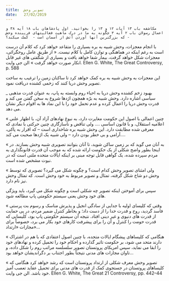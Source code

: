 ```yaml
---
title:  تصویر وحش
date:   27/02/2019
---
```


`مکاشفه باب ۱۳ آیات ۱۲ و ۱۳ را بخوانید. اول پادشاهان باب ۱۸ آیه ۳۸ و اعمال رسولان باب ۲ آیه ۳ چگونه به ما در درک ماهیت فعالیتهای فریبنده وحش - که بزرگترین آنها آوردن آتش از آسمان است -  کمک میکند؟`

با انجام معجزات، وحش شبیه به بره بسیاری را متقاعد خواهد کرد که کلام آن درست است به رغم اینکه در هماهنگی و توازن کامل با کلام نیست. « از طریق عامل روحگرائی، معجزات شکل خواهد گرفت، بیمار شفا خواهد یافت و بسیاری از شگفتی های غیر قابل انکار صورت خواهد گرفت » الن جی وایت. Ellen G. White, The Great Controversy, p. 588

این معجزات به وحش شبیه به بره کمک خواهد کرد تا ساکنان زمین را ترغیب به ساخت تصویر وحش دریا کنند که زخمی کشنده دریافت نمود.

بهبود زخم کشنده وحش دریا به احیاء روم وابسته به پاپ، به عنوان قدرت مذهبی _ سیاسی اشاره دارد.  وحش شبیه به برّه همچون اژدها شروع به سخن گفتن می کند و قدرت وحش دریا را اعمال کرده و عدم تحمل خود را با این نماد ها به اقوام دیگر نشان می دهد.  

« چنین اعمالی با اصول این حکومت مغایرت دارد، به نبوغ نهادهای آزاد آن، با اظهار علنی اعلامیه استقلال، و با قانون اساسی .... ولی تناقض و ناسازگاری چنین حرکتی با نمادی که معرفی شده مطابقت دارد. این وحش شبیه بره شاخداری است – که اقرار به پاکی، آرامی و بی خطر بودن دارد – ولی شبیه یک اژدها صحبت می کند....

« به آنان می گوید که بر زمین ساکن شوید، تا آنان بتوانند تصویری شبیه وحش بسازند. در اینجا بطور واضح شکلی از یک حکومت ارائه شده که به موجب آن قدرت قانونگذاری به مردم سپرده شده، یک گواهی قابل توجه مبنی بر اینکه ایالات متحده ملتی است که در نبوت مشخص شده است.

« ولی امثنای تصویر وحش کدام است؟ و چگونه شکل می گیرد؟ تصویری که توسط وحش دو شاخ شکل گرفته، تمثال و تصویر مربوط به خود وحش است. که تمثال وحش نیز نام دارد. 

سپس برای آموختن اینکه تصویر چه شکلی است و چگونه شکل می گیرد، باید ویژگی های خود وحش یعنی سیستم حکومتی پاپ مطالعه شود.  

« وقتی که کلیسای اولیه با جدایی از سادگی انجیل و پذیرش مناسک و رسوم بت پرستی فاسد گردید، روح و قدرت خدا را از دست داد؛ و بخاطر کنترل ضمیر مردم، در پی حمایت از قدرت های دنیوی و غیر دینی افتاد. نتیجه آن سیستم حکومتی پاپ بود، کلیسایی که قدرت حومت را کنترل و آن را برای پیشرفت کارهای خود بکار می برد، خصوصاً برای مجازات «ارتداد»...

« هنگامی که کلیساهای پیشگام ایالات متحده، با چنین اصول اعتقادی که با هم در اشتراک دارند متحد می شود، بر حکومت تاثیر گذارده و احکام خود را تحمیل کرده و نهادهای خود را ابقا می نماید، سپس امریکای پروتستان تصویر سلسلسه مراتب روم را شکل داده، و تاوان مجازات های مدنی نتیجتاً بطور اجتناب بر دگراندیشان خواهد بود... 

« تصویر وحش معرف شکلی از ارتداد پروتستان است که رشد خواهد کرد هنگامی که کلیساهای پروتستان در جستجوی کمک از قدرت های مدنی برای تحمیل عقاید تعصب آمیز  خود باشد. الن جی وایت. Ellen G. White, The Great 21 Controversy, pp. 442–44